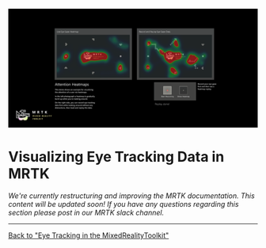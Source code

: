 ![MRTK](../../Documentation/Images/EyeTracking/mrtk_et_heatmaps.png)

# Visualizing Eye Tracking Data in MRTK

<!-- TODO: Add content -->
_We're currently restructuring and improving the MRTK documentation. 
This content will be updated soon! 
If you have any questions regarding this section please post in our MRTK slack channel._

---
[Back to "Eye Tracking in the MixedRealityToolkit"](EyeTracking_Main.md)
